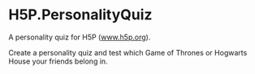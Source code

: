 # H5P.PersonalityQuiz

A personality quiz for H5P (www.h5p.org).

Create a personality quiz and test which Game of Thrones or Hogwarts House your friends belong in.
